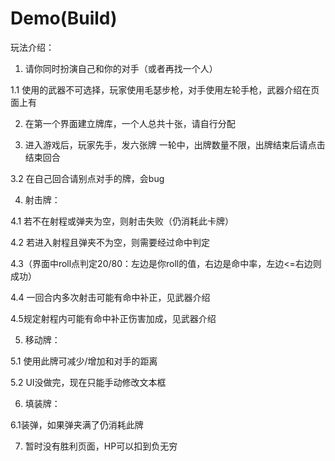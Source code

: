 # Demo(Build)
玩法介绍：

1. 请你同时扮演自己和你的对手（或者再找一个人）

1.1 使用的武器不可选择，玩家使用毛瑟步枪，对手使用左轮手枪，武器介绍在页面上有

2. 在第一个界面建立牌库，一个人总共十张，请自行分配

3. 进入游戏后，玩家先手，发六张牌 
一轮中，出牌数量不限，出牌结束后请点击结束回合

3.2 在自己回合请别点对手的牌，会bug

4. 射击牌：

4.1 若不在射程或弹夹为空，则射击失败（仍消耗此卡牌）

4.2 若进入射程且弹夹不为空，则需要经过命中判定

4.3（界面中roll点判定20/80：左边是你roll的值，右边是命中率，左边<=右边则成功）

4.4 一回合内多次射击可能有命中补正，见武器介绍
        
4.5规定射程内可能有命中补正伤害加成，见武器介绍
        
5. 移动牌：

5.1 使用此牌可减少/增加和对手的距离

5.2 UI没做完，现在只能手动修改文本框
        
6. 填装牌：

6.1装弹，如果弹夹满了仍消耗此牌
 
7. 暂时没有胜利页面，HP可以扣到负无穷
